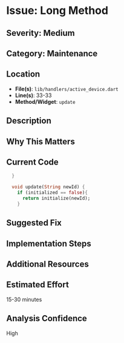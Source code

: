 # Issue: Long Method

## Severity: Medium

## Category: Maintenance

## Location
- **File(s)**: `lib/handlers/active_device.dart`
- **Line(s)**: 33-33
- **Method/Widget**: `update`

## Description


## Why This Matters


## Current Code
```dart
  }

  void update(String newId) {
    if (initialized == false){
      return initialize(newId);
    }
```

## Suggested Fix


## Implementation Steps


## Additional Resources


## Estimated Effort
15-30 minutes

## Analysis Confidence
High
